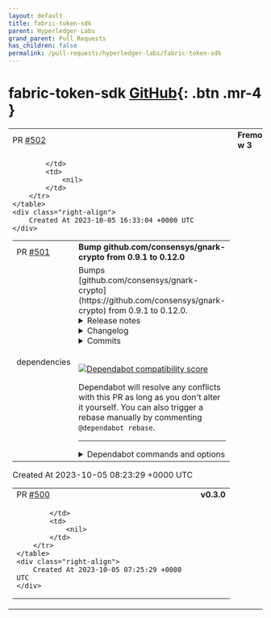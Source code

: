 ```yaml
---
layout: default
title: fabric-token-sdk
parent: Hyperledger Labs
grand_parent: Pull Requests
has_children: false
permalink: /pull-requests/hyperledger-labs/fabric-token-sdk
---
```


# fabric-token-sdk <span class="fs-3 right-align">[GitHub](https://github.com/hyperledger-labs/fabric-token-sdk){: .btn .mr-4 }</span>


<div>
    <table>
        <tr>
            <td>
                PR <a href="https://github.com/hyperledger-labs/fabric-token-sdk/pull/502" class=".btn">#502</a>
            </td>
            <td>
                <b>
                    Fremote w 3
                </b>
            </td>
        </tr>
        <tr>
            <td>
                
            </td>
            <td>
                <nil>
            </td>
        </tr>
    </table>
    <div class="right-align">
        Created At 2023-10-05 16:33:04 +0000 UTC
    </div>
</div>

<div>
    <table>
        <tr>
            <td>
                PR <a href="https://github.com/hyperledger-labs/fabric-token-sdk/pull/501" class=".btn">#501</a>
            </td>
            <td>
                <b>
                    Bump github.com/consensys/gnark-crypto from 0.9.1 to 0.12.0
                </b>
            </td>
        </tr>
        <tr>
            <td>
                <span class="chip">dependencies</span>
            </td>
            <td>
                Bumps [github.com/consensys/gnark-crypto](https://github.com/consensys/gnark-crypto) from 0.9.1 to 0.12.0.
<details>
<summary>Release notes</summary>
<p><em>Sourced from <a href="https://github.com/consensys/gnark-crypto/releases">github.com/consensys/gnark-crypto's releases</a>.</em></p>
<blockquote>
<h2>v0.12.0</h2>
<h2>What's Changed</h2>
<ul>
<li>
<p>fix malleability sig by <a href="https://github.com/ThomasPiellard"><code>@​ThomasPiellard</code></a> in <a href="https://redirect.github.com/Consensys/gnark-crypto/pull/449">Consensys/gnark-crypto#449</a> <a href="https://nvd.nist.gov/vuln/detail/CVE-2023-44273">https://nvd.nist.gov/vuln/detail/CVE-2023-44273</a></p>
</li>
<li>
<p>perf: multiexp, avoid direct coordinate access to check for zero points by <a href="https://github.com/jsign"><code>@​jsign</code></a> in <a href="https://redirect.github.com/Consensys/gnark-crypto/pull/414">Consensys/gnark-crypto#414</a></p>
</li>
<li>
<p>perf: edwards, improve the performance of Add, MixedAdd and IsOnCurve by <a href="https://github.com/jsign"><code>@​jsign</code></a> in <a href="https://redirect.github.com/Consensys/gnark-crypto/pull/441">Consensys/gnark-crypto#441</a></p>
</li>
<li>
<p>perf: edwards, avoid inversions in Add in extended points by <a href="https://github.com/jsign"><code>@​jsign</code></a> in <a href="https://redirect.github.com/Consensys/gnark-crypto/pull/442">Consensys/gnark-crypto#442</a></p>
</li>
<li>
<p>ci: update ci workflows by <a href="https://github.com/gbotrel"><code>@​gbotrel</code></a> in <a href="https://redirect.github.com/Consensys/gnark-crypto/pull/447">Consensys/gnark-crypto#447</a></p>
</li>
</ul>
<p><strong>Full Changelog</strong>: <a href="https://github.com/Consensys/gnark-crypto/compare/v0.11.2...v0.12.0">https://github.com/Consensys/gnark-crypto/compare/v0.11.2...v0.12.0</a></p>
<h2>v0.11.2</h2>
<h2>What's Changed</h2>
<ul>
<li>Fix some typos by <a href="https://github.com/jtraglia"><code>@​jtraglia</code></a> in <a href="https://redirect.github.com/Consensys/gnark-crypto/pull/394">Consensys/gnark-crypto#394</a></li>
<li>Adding testing for deserialization of G1 and G2 points by <a href="https://github.com/asanso"><code>@​asanso</code></a> in <a href="https://redirect.github.com/Consensys/gnark-crypto/pull/393">Consensys/gnark-crypto#393</a></li>
<li>Fix some implicit memory aliasing in for loops by <a href="https://github.com/jtraglia"><code>@​jtraglia</code></a> in <a href="https://redirect.github.com/Consensys/gnark-crypto/pull/395">Consensys/gnark-crypto#395</a></li>
<li>Do not XOR with zero by <a href="https://github.com/jtraglia"><code>@​jtraglia</code></a> in <a href="https://redirect.github.com/Consensys/gnark-crypto/pull/398">Consensys/gnark-crypto#398</a></li>
<li>Disable check shadowing in govet linter by <a href="https://github.com/jtraglia"><code>@​jtraglia</code></a> in <a href="https://redirect.github.com/Consensys/gnark-crypto/pull/397">Consensys/gnark-crypto#397</a></li>
<li>Add a bunch of &quot;nosec G404&quot; comments in test code by <a href="https://github.com/jtraglia"><code>@​jtraglia</code></a> in <a href="https://redirect.github.com/Consensys/gnark-crypto/pull/399">Consensys/gnark-crypto#399</a></li>
<li>Enable misspell linter &amp; fix findings by <a href="https://github.com/jtraglia"><code>@​jtraglia</code></a> in <a href="https://redirect.github.com/Consensys/gnark-crypto/pull/401">Consensys/gnark-crypto#401</a></li>
<li>Fix <code>RSis.CopyWithFreshBuffer</code> by <a href="https://github.com/AlexandreBelling"><code>@​AlexandreBelling</code></a> in <a href="https://redirect.github.com/Consensys/gnark-crypto/pull/402">Consensys/gnark-crypto#402</a></li>
<li>feat: Marshal [][]fr.Element by <a href="https://github.com/Tabaie"><code>@​Tabaie</code></a> in <a href="https://redirect.github.com/Consensys/gnark-crypto/pull/400">Consensys/gnark-crypto#400</a></li>
<li>Run golangci-lint on generated files by <a href="https://github.com/jtraglia"><code>@​jtraglia</code></a> in <a href="https://redirect.github.com/Consensys/gnark-crypto/pull/396">Consensys/gnark-crypto#396</a></li>
<li>docs: ConsenSys -&gt; Consensys by <a href="https://github.com/Tabaie"><code>@​Tabaie</code></a> in <a href="https://redirect.github.com/Consensys/gnark-crypto/pull/406">Consensys/gnark-crypto#406</a></li>
<li>msm: semaphore to limit CPUs + better split strategy (up to 25% perf boost on 96cores) by <a href="https://github.com/gbotrel"><code>@​gbotrel</code></a> in <a href="https://redirect.github.com/Consensys/gnark-crypto/pull/403">Consensys/gnark-crypto#403</a></li>
<li>Feat/fold pedersen by <a href="https://github.com/Tabaie"><code>@​Tabaie</code></a> in <a href="https://redirect.github.com/Consensys/gnark-crypto/pull/407">Consensys/gnark-crypto#407</a></li>
<li>fix: do not read empty slices as nil by <a href="https://github.com/Tabaie"><code>@​Tabaie</code></a> in <a href="https://redirect.github.com/Consensys/gnark-crypto/pull/410">Consensys/gnark-crypto#410</a></li>
<li>fix: incorrect semaphore init could cause msm deadlock by <a href="https://github.com/gbotrel"><code>@​gbotrel</code></a> in <a href="https://redirect.github.com/Consensys/gnark-crypto/pull/411">Consensys/gnark-crypto#411</a></li>
<li>edwards: optimize point negation by <a href="https://github.com/jsign"><code>@​jsign</code></a> in <a href="https://redirect.github.com/Consensys/gnark-crypto/pull/413">Consensys/gnark-crypto#413</a></li>
<li>Feat/gkr custom gates by <a href="https://github.com/Tabaie"><code>@​Tabaie</code></a> in <a href="https://redirect.github.com/Consensys/gnark-crypto/pull/419">Consensys/gnark-crypto#419</a></li>
<li>perf: fast path for SIS with logTwoBound: 8, logTwoDegree: 6 by <a href="https://github.com/gbotrel"><code>@​gbotrel</code></a> in <a href="https://redirect.github.com/Consensys/gnark-crypto/pull/416">Consensys/gnark-crypto#416</a></li>
<li>feat: add WriteRawTo, UnsafeReadFrom to kzg.ProvingKey by <a href="https://github.com/gbotrel"><code>@​gbotrel</code></a> in <a href="https://redirect.github.com/Consensys/gnark-crypto/pull/422">Consensys/gnark-crypto#422</a></li>
<li>Fix/gkr eq bug by <a href="https://github.com/Tabaie"><code>@​Tabaie</code></a> in <a href="https://redirect.github.com/Consensys/gnark-crypto/pull/421">Consensys/gnark-crypto#421</a></li>
<li>feat: add AsyncReadFrom to fr.Vector and fft.Domain by <a href="https://github.com/gbotrel"><code>@​gbotrel</code></a> in <a href="https://redirect.github.com/Consensys/gnark-crypto/pull/424">Consensys/gnark-crypto#424</a></li>
<li>fix: ECDSA HashToInt bytes-bits mismatch by <a href="https://github.com/ivokub"><code>@​ivokub</code></a> in <a href="https://redirect.github.com/Consensys/gnark-crypto/pull/428">Consensys/gnark-crypto#428</a></li>
<li>Small optimization over the memory usage of MiMC by <a href="https://github.com/AlexandreBelling"><code>@​AlexandreBelling</code></a> in <a href="https://redirect.github.com/Consensys/gnark-crypto/pull/435">Consensys/gnark-crypto#435</a></li>
<li>perf: improve fft domain  memory footprint by <a href="https://github.com/gbotrel"><code>@​gbotrel</code></a> in <a href="https://redirect.github.com/Consensys/gnark-crypto/pull/437">Consensys/gnark-crypto#437</a></li>
<li>Refactor/gkr test vectors by <a href="https://github.com/Tabaie"><code>@​Tabaie</code></a> in <a href="https://redirect.github.com/Consensys/gnark-crypto/pull/425">Consensys/gnark-crypto#425</a></li>
<li>v0.11.2 by <a href="https://github.com/gbotrel"><code>@​gbotrel</code></a> in <a href="https://redirect.github.com/Consensys/gnark-crypto/pull/438">Consensys/gnark-crypto#438</a></li>
</ul>
<h2>New Contributors</h2>
<ul>
<li><a href="https://github.com/asanso"><code>@​asanso</code></a> made their first contribution in <a href="https://redirect.github.com/Consensys/gnark-crypto/pull/393">Consensys/gnark-crypto#393</a></li>
<li><a href="https://github.com/jsign"><code>@​jsign</code></a> made their first contribution in <a href="https://redirect.github.com/Consensys/gnark-crypto/pull/413">Consensys/gnark-crypto#413</a></li>
</ul>
<p><strong>Full Changelog</strong>: <a href="https://github.com/Consensys/gnark-crypto/compare/v0.11.1...v0.11.2">https://github.com/Consensys/gnark-crypto/compare/v0.11.1...v0.11.2</a></p>
<h2>v0.11.1</h2>
<h2>Security</h2>
<!-- raw HTML omitted -->
</blockquote>
<p>... (truncated)</p>
</details>
<details>
<summary>Changelog</summary>
<p><em>Sourced from <a href="https://github.com/Consensys/gnark-crypto/blob/master/CHANGELOG.md">github.com/consensys/gnark-crypto's changelog</a>.</em></p>
<blockquote>
<p><!-- raw HTML omitted --><!-- raw HTML omitted --></p>
<h2>[v0.11.1] - 2023-07-11</h2>
<h3>Fix</h3>
<ul>
<li>ECDSA HashToInt bytes-bits mismatch (<a href="https://redirect.github.com/ConsenSys/gnark-crypto/issues/428">#428</a>)</li>
</ul>
<p><!-- raw HTML omitted --><!-- raw HTML omitted --></p>
<h2>[v0.11.0] - 2023-05-02</h2>
<h3>Build</h3>
<ul>
<li>go generate</li>
<li>generify bn254 changes</li>
<li>generify bn254 kzg changes</li>
<li>generify marshal changes</li>
<li>generify bn254 kzg changes</li>
<li>bump go1.20</li>
<li>update ci github action dependencies</li>
</ul>
<h3>Chore</h3>
<ul>
<li>PR feedback</li>
</ul>
<h3>Docs</h3>
<ul>
<li>make comments more godoc friendly</li>
<li>remove comment</li>
<li>remove DO NOT EDIT from non-autogenerated files</li>
</ul>
<h3>Feat</h3>
<ul>
<li>fix v computation in ECDSA signature (<a href="https://redirect.github.com/ConsenSys/gnark-crypto/issues/385">#385</a>)</li>
<li>make <code>mapToCurve</code> public to allow for custom cofactor clearing (<a href="https://redirect.github.com/ConsenSys/gnark-crypto/issues/372">#372</a>)</li>
<li>add Double in affine coordinates</li>
<li>kzg.Vk.WriteRawTo</li>
<li>bn254 encoder to support uint64 slices</li>
<li><strong>pairing:</strong> return 1 after easy part if result is 1</li>
</ul>
<h3>Fix</h3>
<ul>
<li>handle all bitmask in point deserialization</li>
<li>littleEndian -&gt; bigEndian</li>
<li>import utils</li>
<li>don't ignore multiexp error</li>
<li>minor errors</li>
<li>generation mistake</li>
<li>bn254 incorporate evals into kzg batch challenge</li>
<li><strong>kzg:</strong> nb of digests in BatchVerifyMultiPoints should be nonzeo</li>
<li><strong>linter:</strong> ineffassign in Fpk marshal</li>
</ul>
<h3>Perf</h3>
<ul>
<li><strong>kzg:</strong> remove G2 scalar mul in single verification</li>
</ul>
<h3>Refactor</h3>
<ul>
<li>break pedersen key into proving (committing) and verifying</li>
</ul>
<!-- raw HTML omitted -->
</blockquote>
<p>... (truncated)</p>
</details>
<details>
<summary>Commits</summary>
<ul>
<li><a href="https://github.com/Consensys/gnark-crypto/commit/81ffe9cbd19c7fa6899c97a5ac7b3ec14b30ac06"><code>81ffe9c</code></a> Merge pull request <a href="https://redirect.github.com/consensys/gnark-crypto/issues/449">#449</a> from Consensys/fix/malleability_sig</li>
<li><a href="https://github.com/Consensys/gnark-crypto/commit/4719f0a857ca4eca193e89603ab6b6061ed12bea"><code>4719f0a</code></a> chore: generate</li>
<li><a href="https://github.com/Consensys/gnark-crypto/commit/015c708b012b1a2448d5dc230b5228b62369cc11"><code>015c708</code></a> test: ensure the test path is taken</li>
<li><a href="https://github.com/Consensys/gnark-crypto/commit/64de55ee719de25b7f4142f25462c5c309eb308e"><code>64de55e</code></a> chore: generate</li>
<li><a href="https://github.com/Consensys/gnark-crypto/commit/4c8d1aa3d05082eb407cb3b00cf6e10f6acede32"><code>4c8d1aa</code></a> refactor: make marshal errors private</li>
<li><a href="https://github.com/Consensys/gnark-crypto/commit/666b963da3399074c7e9e80cfa0f37aebdb4fdbe"><code>666b963</code></a> chore: generate</li>
<li><a href="https://github.com/Consensys/gnark-crypto/commit/f6e00f83e40cc0351764791bf498cdcea118c9e6"><code>f6e00f8</code></a> chore: use *big.Int (convention)</li>
<li><a href="https://github.com/Consensys/gnark-crypto/commit/045e2564545cbcf6694f690cd5565985d17321f3"><code>045e256</code></a> chore: generate</li>
<li><a href="https://github.com/Consensys/gnark-crypto/commit/14d20d56850054cfa9985889cb0ae5e1c3f8e59d"><code>14d20d5</code></a> fix: remove test that signature value R.X == 0</li>
<li><a href="https://github.com/Consensys/gnark-crypto/commit/44c64cd951a395c6e006b8e25596d8acce7b1bf8"><code>44c64cd</code></a> fix: check EdDSA signature values not zero</li>
<li>Additional commits viewable in <a href="https://github.com/consensys/gnark-crypto/compare/v0.9.1...v0.12.0">compare view</a></li>
</ul>
</details>
<br />


[![Dependabot compatibility score](https://dependabot-badges.githubapp.com/badges/compatibility_score?dependency-name=github.com/consensys/gnark-crypto&package-manager=go_modules&previous-version=0.9.1&new-version=0.12.0)](https://docs.github.com/en/github/managing-security-vulnerabilities/about-dependabot-security-updates#about-compatibility-scores)

Dependabot will resolve any conflicts with this PR as long as you don't alter it yourself. You can also trigger a rebase manually by commenting `@dependabot rebase`.

[//]: # (dependabot-automerge-start)
[//]: # (dependabot-automerge-end)

---

<details>
<summary>Dependabot commands and options</summary>
<br />

You can trigger Dependabot actions by commenting on this PR:
- `@dependabot rebase` will rebase this PR
- `@dependabot recreate` will recreate this PR, overwriting any edits that have been made to it
- `@dependabot merge` will merge this PR after your CI passes on it
- `@dependabot squash and merge` will squash and merge this PR after your CI passes on it
- `@dependabot cancel merge` will cancel a previously requested merge and block automerging
- `@dependabot reopen` will reopen this PR if it is closed
- `@dependabot close` will close this PR and stop Dependabot recreating it. You can achieve the same result by closing it manually
- `@dependabot show <dependency name> ignore conditions` will show all of the ignore conditions of the specified dependency
- `@dependabot ignore this major version` will close this PR and stop Dependabot creating any more for this major version (unless you reopen the PR or upgrade to it yourself)
- `@dependabot ignore this minor version` will close this PR and stop Dependabot creating any more for this minor version (unless you reopen the PR or upgrade to it yourself)
- `@dependabot ignore this dependency` will close this PR and stop Dependabot creating any more for this dependency (unless you reopen the PR or upgrade to it yourself)
You can disable automated security fix PRs for this repo from the [Security Alerts page](https://github.com/hyperledger-labs/fabric-token-sdk/network/alerts).

</details>
            </td>
        </tr>
    </table>
    <div class="right-align">
        Created At 2023-10-05 08:23:29 +0000 UTC
    </div>
</div>

<div>
    <table>
        <tr>
            <td>
                PR <a href="https://github.com/hyperledger-labs/fabric-token-sdk/pull/500" class=".btn">#500</a>
            </td>
            <td>
                <b>
                    v0.3.0
                </b>
            </td>
        </tr>
        <tr>
            <td>
                
            </td>
            <td>
                <nil>
            </td>
        </tr>
    </table>
    <div class="right-align">
        Created At 2023-10-05 07:25:29 +0000 UTC
    </div>
</div>


